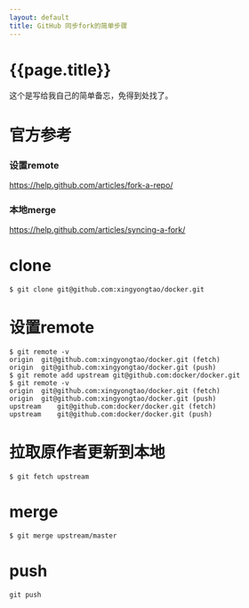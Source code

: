 ```yaml
---
layout: default
title: GitHub 同步fork的简单步骤
---
```

{{page.title}}
============
这个是写给我自己的简单备忘，免得到处找了。

# 官方参考

### 设置remote

https://help.github.com/articles/fork-a-repo/

### 本地merge

https://help.github.com/articles/syncing-a-fork/

# clone 

	$ git clone git@github.com:xingyongtao/docker.git

# 设置remote

	$ git remote -v
	origin	git@github.com:xingyongtao/docker.git (fetch)
	origin	git@github.com:xingyongtao/docker.git (push)
	$ git remote add upstream git@github.com:docker/docker.git
	$ git remote -v
	origin	git@github.com:xingyongtao/docker.git (fetch)
	origin	git@github.com:xingyongtao/docker.git (push)
	upstream	git@github.com:docker/docker.git (fetch)
	upstream	git@github.com:docker/docker.git (push)

# 拉取原作者更新到本地

	$ git fetch upstream

# merge

	$ git merge upstream/master

# push

	git push
